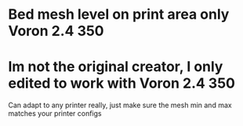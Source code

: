 # Bed mesh level on print area only Voron 2.4 350
# Im not the original creator, I only edited to work with Voron 2.4 350
Can adapt to any printer really, just make sure the mesh min and max matches your printer configs
